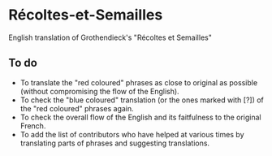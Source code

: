 # Récoltes-et-Semailles
English translation of Grothendieck's "Récoltes et Semailles"

## To do

- To translate the "red coloured" phrases as close to original as possible (without compromising the flow of the English).
- To check the "blue coloured" translation (or the ones marked with [?]) of the "red coloured" phrases again.
- To check the overall flow of the English and its faitfulness to the original French.
- To add the list of contributors who have helped at various times by translating parts of phrases and suggesting translations. 
